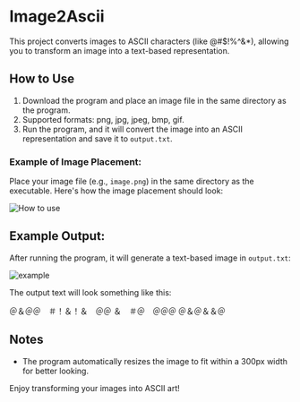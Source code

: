 # Image2Ascii

This project converts images to ASCII characters (like @#$!%^&*), allowing you to transform an image into a text-based representation.

## How to Use

1. Download the program and place an image file in the same directory as the program.
2. Supported formats: png, jpg, jpeg, bmp, gif.
3. Run the program, and it will convert the image into an ASCII representation and save it to `output.txt`.

### Example of Image Placement:
Place your image file (e.g., `image.png`) in the same directory as the executable. Here's how the image placement should look:

![How to use](https://i.imgur.com/tk9qmGu.png)

## Example Output:

After running the program, it will generate a text-based image in `output.txt`:

![example](https://i.imgur.com/psPeide.png)

The output text will look something like this:

＠＆＠＠　＃！＆！＆　＠＠ ＆　＃＠　＠＠＠ ＠＆＠＆＆＠


## Notes

- The program automatically resizes the image to fit within a 300px width for better looking.

Enjoy transforming your images into ASCII art!
